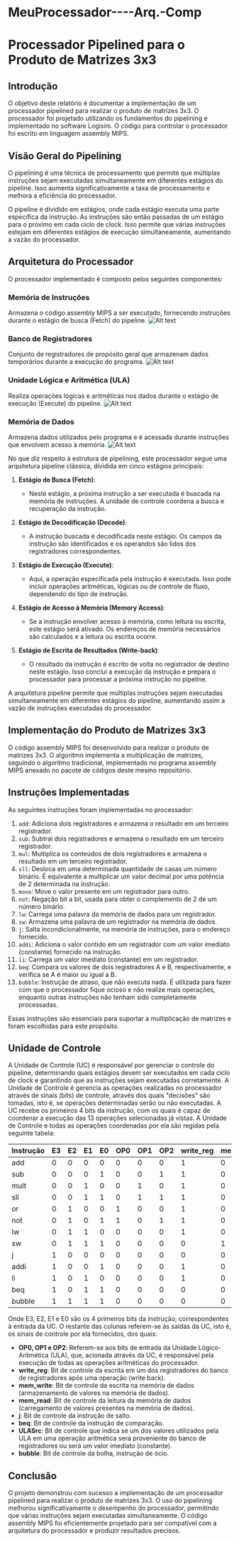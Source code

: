 # MeuProcessador----Arq.-Comp

# Processador Pipelined para o Produto de Matrizes 3x3

## Introdução

O objetivo deste relatório é documentar a implementação de um processador pipelined para realizar o produto de matrizes 3x3. O processador foi projetado utilizando os fundamentos do pipelining e implementado no software Logisim. O código para controlar o processador foi escrito em linguagem assembly MIPS.

## Visão Geral do Pipelining

O pipelining é uma técnica de processamento que permite que múltiplas instruções sejam executadas simultaneamente em diferentes estágios do pipeline. Isso aumenta significativamente a taxa de processamento e melhora a eficiência do processador.

O pipeline é dividido em estágios, onde cada estágio executa uma parte específica da instrução. As instruções são então passadas de um estágio para o próximo em cada ciclo de clock. Isso permite que várias instruções estejam em diferentes estágios de execução simultaneamente, aumentando a vazão do processador.


## Arquitetura do Processador

O processador implementado é composto pelos seguintes componentes:

### Memória de Instruções

Armazena o código assembly MIPS a ser executado, fornecendo instruções durante o estágio de busca (Fetch) do pipeline.
![Alt text](images/mem_inst.png)

### Banco de Registradores

Conjunto de registradores de propósito geral que armazenam dados temporários durante a execução do programa.
![Alt text](images/banco_reg.png)

### Unidade Lógica e Aritmética (ULA)

Realiza operações lógicas e aritméticas nos dados durante o estágio de execução (Execute) do pipeline.
![Alt text](images/ula.png)

### Memória de Dados

Armazena dados utilizados pelo programa e é acessada durante instruções que envolvem acesso à memória.
![Alt text](images/md.png)

No que diz respeito à estrutura de pipelining, este processador segue uma arquitetura pipeline clássica, dividida em cinco estágios principais:

1. **Estágio de Busca (Fetch)**:
   - Neste estágio, a próxima instrução a ser executada é buscada na memória de instruções. A unidade de controle coordena a busca e recuperação da instrução.

2. **Estágio de Decodificação (Decode)**:
   - A instrução buscada é decodificada neste estágio. Os campos da instrução são identificados e os operandos são lidos dos registradores correspondentes.

3. **Estágio de Execução (Execute)**:
   - Aqui, a operação especificada pela instrução é executada. Isso pode incluir operações aritméticas, lógicas ou de controle de fluxo, dependendo do tipo de instrução.

4. **Estágio de Acesso à Memória (Memory Access)**:
   - Se a instrução envolver acesso à memória, como leitura ou escrita, este estágio será ativado. Os endereços de memória necessários são calculados e a leitura ou escrita ocorre.

5. **Estágio de Escrita de Resultados (Write-back)**:
   - O resultado da instrução é escrito de volta no registrador de destino neste estágio. Isso conclui a execução da instrução e prepara o processador para processar a próxima instrução no pipeline.

A arquitetura pipeline permite que múltiplas instruções sejam executadas simultaneamente em diferentes estágios do pipeline, aumentando assim a vazão de instruções executadas do processador.

## Implementação do Produto de Matrizes 3x3

O código assembly MIPS foi desenvolvido para realizar o produto de matrizes 3x3. O algoritmo implementa a multiplicação de matrizes, seguindo o algoritmo tradicional, implementado no programa assembly MIPS anexado no pacote de códigos deste mesmo repositório.

## Instruções Implementadas

As seguintes instruções foram implementadas no processador:

1. `add`: Adiciona dois registradores e armazena o resultado em um terceiro registrador.
2. `sub`: Subtrai dois registradores e armazena o resultado em um terceiro registrador.
3. `mul`: Multiplica os conteúdos de dois registradores e armazena o resultado em um terceiro registrador.
4. `sll`: Desloca em uma determinada quantidade de casas um número binário. É equivalente a multiplicar um valor decimal por uma potência de 2 determinada na instrução.
5. `move`: Move o valor presente em um registrador para outro.
6. `not`: Negação bit a bit, usada para obter o complemento de 2 de um número binário.
7. `lw`: Carrega uma palavra da memória de dados para um registrador.
8. `sw`: Armazena uma palavra de um registrador na memória de dados.
9. `j`: Salta incondicionalmente, na memória de instruções, para o endereço fornecido.
10. `addi`: Adiciona o valor contido em um registrador com um valor imediato (constante) fornecido na instrução.
11. `li`: Carrega um valor imediato (constante) em um registrador.
12. `beq`: Compara os valores de dois registradores A e B, respectivamente, e verifica se A é maior ou igual a B.
13. `bubble`: Instrução de atraso, que não executa nada. É utilizada para fazer com que o processador fique ocioso e não realize mais operações, enquanto outras instruções não tenham sido completamente processadas.

Essas instruções são essenciais para suportar a multiplicação de matrizes e foram escolhidas para este propósito.

## Unidade de Controle

A Unidade de Controle (UC) é responsável por gerenciar o controle do pipeline, determinando quais estágios devem ser executados em cada ciclo de clock e garantindo que as instruções sejam executadas corretamente. A Unidade de Controle é gerencia as operações realizadas no processador através de sinais (bits) de controle, através dos quais "decisões" são tomadas, isto é, se operações determinadas serão ou não executadas.
A UC recebe os primeiros 4 bits da instrução, com os quais é capaz de coordenar a execução das 13 operações selecionadas já vistas. A Unidade de Controle e todas as operações coordenadas por ela são regidas pela seguinte tabela:

| Instrução| E3  | E2  | E1  | E0  | OP0 | OP1 | OP2 | write_reg | mem_write | mem_read | j   | ULASrc | beq    |bubble |
| -------- | --- | --- | --- | --- | --- | --- | --- | --------- | --------- | -------- | --- | ------ | ------ | ----- |
| add      | 0   | 0   | 0   | 0   | 0   | 0   | 0   | 1         | 0         | 0        | 0   | 0      | 0      | 0     |
| sub      | 0   | 0   | 0   | 1   | 0   | 0   | 1   | 1         | 0         | 0        | 0   | 0      | 0      | 0     |
| mult     | 0   | 0   | 1   | 0   | 0   | 1   | 0   | 1         | 0         | 0        | 0   | 0      | 0      | 0     |
| sll      | 0   | 0   | 1   | 1   | 0   | 1   | 1   | 1         | 0         | 0        | 0   | 0      | 0      | 0     |
| or       | 0   | 1   | 0   | 0   | 1   | 0   | 0   | 1         | 0         | 0        | 0   | 0      | 0      | 0     |
| not      | 0   | 1   | 0   | 1   | 1   | 0   | 1   | 1         | 0         | 0        | 0   | 0      | 0      | 0     |
| lw       | 0   | 1   | 1   | 0   | 0   | 0   | 0   | 1         | 0         | 1        | 0   | 0      | 0      | 0     |
| sw       | 0   | 1   | 1   | 1   | 0   | 0   | 0   | 0         | 1         | 0        | 0   | 0      | 0      | 0     |
| j        | 1   | 0   | 0   | 0   | 0   | 0   | 0   | 0         | 0         | 0        | 1   | 0      | 0      | 0     |
| addi     | 1   | 0   | 0   | 1   | 0   | 0   | 0   | 1         | 0         | 0        | 0   | 1      | 0      | 0     |
| li       | 1   | 0   | 1   | 0   | 0   | 0   | 0   | 1         | 0         | 0        | 0   | 1      | 0      | 0     |
| beq      | 1   | 0   | 1   | 1   | 0   | 0   | 0   | 0         | 0         | 0        | 0   | 0      | 1      | 0     |
| bubble   | 1   | 1   | 1   | 1   | 0   | 0   | 0   | 0         | 0         | 0        | 0   | 0      | 0      | 1     |

Onde E3, E2, E1 e E0 são os 4 primeiros bits da instrução, correspondentes à entrada da UC.
O restante das colunas referem-se às saídas da UC, isto é, os sinais de controle por ela fornecidos, dos quais:
- **OP0, OP1 e OP2**: Referem-se aos bits de entrada da Unidade Lógico-Aritmética (ULA), que, acionada através da UC, é responsável pela execução de todas as operações aritméticas do processador.
- **write_reg**: Bit de controle da escrita em um dos registradores do banco de registradores após uma operação (write back).
- **mem_write**: Bit de controle da escrita na memória de dados (armazenamento de valores na memória de dados).
- **mem_read**: Bit de controle da leitura da memória de dados (carregamento de valores presentes na memória de dados).
- **j**: Bit de controle da instrução de salto.
- **beq**: Bit de controle da instrução de comparação.
- **ULASrc**: Bit de controle que indica se um dos valores utilizados pela ULA em uma operação aritmética será proveniente do banco de registradores ou será um valor imediato (constante).
- **bubble**: Bit de controle da bolha, instrução de ócio.

## Conclusão

O projeto demonstrou com sucesso a implementação de um processador pipelined para realizar o produto de matrizes 3x3. O uso do pipelining melhorou significativamente o desempenho do processador, permitindo que várias instruções sejam executadas simultaneamente. O código assembly MIPS foi eficientemente projetado para ser compatível com a arquitetura do processador e produzir resultados precisos.
